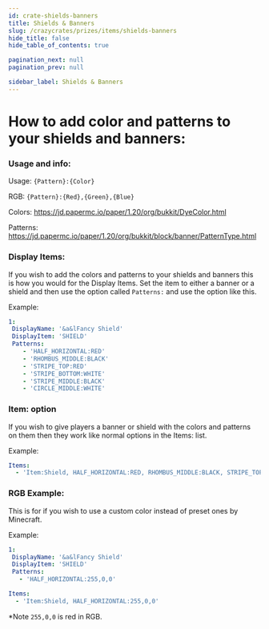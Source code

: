 ```yaml
---
id: crate-shields-banners
title: Shields & Banners
slug: /crazycrates/prizes/items/shields-banners
hide_title: false
hide_table_of_contents: true

pagination_next: null
pagination_prev: null

sidebar_label: Shields & Banners
---
```


# How to add color and patterns to your shields and banners:

### Usage and info:
Usage: `{Pattern}:{Color}`

RGB: `{Pattern}:{Red},{Green},{Blue}`

Colors: https://jd.papermc.io/paper/1.20/org/bukkit/DyeColor.html

Patterns: https://jd.papermc.io/paper/1.20/org/bukkit/block/banner/PatternType.html

### Display Items:
If you wish to add the colors and patterns to your shields and banners this is how you would for the Display Items.
Set the item to either a banner or a shield and then use the option called `Patterns:` and use the option like this.

Example:
```yaml
1:
 DisplayName: '&a&lFancy Shield'
 DisplayItem: 'SHIELD'
 Patterns:
    - 'HALF_HORIZONTAL:RED'
    - 'RHOMBUS_MIDDLE:BLACK'
    - 'STRIPE_TOP:RED'
    - 'STRIPE_BOTTOM:WHITE'
    - 'STRIPE_MIDDLE:BLACK'
    - 'CIRCLE_MIDDLE:WHITE'
```

### Item: option
If you wish to give players a banner or shield with the colors and patterns on them then they work like normal options in the Items: list.

Example:
```yaml
Items:
  - 'Item:Shield, HALF_HORIZONTAL:RED, RHOMBUS_MIDDLE:BLACK, STRIPE_TOP:RED, STRIPE_BOTTOM:WHITE, STRIPE_MIDDLE:BLACK, CIRCLE_MIDDLE:WHITE'
```

### RGB Example:
This is for if you wish to use a custom color instead of preset ones by Minecraft.

Example:
```yaml
1:
 DisplayName: '&a&lFancy Shield'
 DisplayItem: 'SHIELD'
 Patterns:
   - 'HALF_HORIZONTAL:255,0,0'
```
```yaml
Items:
  - 'Item:Shield, HALF_HORIZONTAL:255,0,0'
```
*Note `255,0,0` is red in RGB.